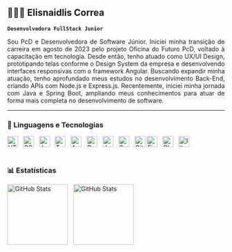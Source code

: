 ## 👩🏻‍💻 Elisnaidlis Correa

  **`Desenvolvedora FullStack Junior`** 

<p align="justify">
Sou PcD e Desenvolvedora de Software Júnior. Iniciei minha transição de carreira em agosto de 2023 pelo projeto Oficina do Futuro PcD, voltado à capacitação em tecnologia. Desde então, tenho atuado como UX/UI Design, prototipando telas conforme o Design System da empresa e desenvolvendo interfaces responsivas com o framework Angular.
Buscando expandir minha atuação, tenho aprofundado meus estudos no desenvolvimento Back-End, criando APIs com Node.js e Express.js. Recentemente, iniciei minha jornada com Java e Spring Boot, ampliando meus conhecimentos para atuar de forma mais completa no desenvolvimento de software.
</p>

---

### 🤖 Linguagens e Tecnologias

<div>
    <img align:"left" alt="HTML5" width="25px" src="https://cdn.jsdelivr.net/gh/devicons/devicon/icons/html5/html5-original.svg" /> &nbsp;
    <img align:"left" alt="CSS3" width="25px" src="https://cdn.jsdelivr.net/gh/devicons/devicon/icons/css3/css3-original.svg" /> &nbsp;
    <img align:"left" alt="JavaScript" width="25px" src="https://cdn.jsdelivr.net/gh/devicons/devicon/icons/javascript/javascript-original.svg" /> &nbsp;
    <img align:"left" alt="TypeScript" width="25px" src="https://cdn.jsdelivr.net/gh/devicons/devicon/icons/typescript/typescript-original.svg" /> &nbsp;
    <img align:"left" alt="Angular" width="25px" src="https://cdn.jsdelivr.net/gh/devicons/devicon/icons/angularjs/angularjs-original.svg" /> &nbsp;
    <img align:"left" alt="Bootstrap" width="25px" src="https://cdn.jsdelivr.net/gh/devicons/devicon@latest/icons/bootstrap/bootstrap-original.svg" /> &nbsp;
    <img align:"left" alt="Java" width="25px" src="https://cdn.jsdelivr.net/gh/devicons/devicon@latest/icons/java/java-original.svg" /> &nbsp;
    <img align:"left" alt="Spring" width="25px" src="https://cdn.jsdelivr.net/gh/devicons/devicon@latest/icons/spring/spring-original.svg" /> &nbsp;
    <img align:"left" alt="Git" width="25px" src="https://cdn.jsdelivr.net/gh/devicons/devicon@latest/icons/git/git-original.svg" />
    <img align:"left" alt="Figma" width="25px" src="https://cdn.jsdelivr.net/gh/devicons/devicon/icons/figma/figma-original.svg" /> &nbsp;
    <img align:"left" alt="Photoshop" width="25px" src="https://cdn.jsdelivr.net/gh/devicons/devicon@latest/icons/photoshop/photoshop-original.svg" /> &nbsp;
    <img align:"left" alt="Illustrator" width="25px" src="https://cdn.jsdelivr.net/gh/devicons/devicon@latest/icons/illustrator/illustrator-plain.svg" /> &nbsp;
</div>

<br/>

### 📊 Estatísticas

<p>
  <img 
    align="left" 
    alt="GitHub Stats" 
    height="140" 
    style="padding-right: 10px;" 
    src="https://github-readme-stats.vercel.app/api?username=Elisnaidlis&show_icons=true&theme=tokyonight&include_all_commits=true&locale=pt-br" 
  />

<img 
      align="left" 
      alt="GitHub Stats" 
      height="140" 
      src="https://github-readme-stats.vercel.app/api/top-langs/?username=Elisnaidlis&theme=tokyonight&layout=compact&custom_title=Tecnologias&langs_count=9" 
  />
</p>
